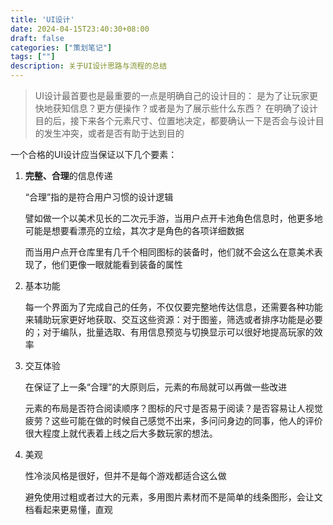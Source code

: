 ```yaml
---
title: 'UI设计'
date: 2024-04-15T23:40:30+08:00
draft: false
categories: ["策划笔记"]
tags: [""]
description: 关于UI设计思路与流程的总结
---
```


> UI设计最首要也是最重要的一点是明确自己的设计目的：
> 是为了让玩家更快地获知信息？更方便操作？或者是为了展示些什么东西？
> 在明确了设计目的后，接下来各个元素尺寸、位置地决定，都要确认一下是否会与设计目的发生冲突，或者是否有助于达到目的

一个合格的UI设计应当保证以下几个要素：

1. **完整、合理**的信息传递

    “合理”指的是符合用户习惯的设计逻辑

    譬如做一个以美术见长的二次元手游，当用户点开卡池角色信息时，他更多地可能是想要看漂亮的立绘，其次才是角色的各项详细数据

    而当用户点开仓库里有几千个相同图标的装备时，他们就不会这么在意美术表现了，他们更像一眼就能看到装备的属性

2. 基本功能

    每一个界面为了完成自己的任务，不仅仅要完整地传达信息，还需要各种功能来辅助玩家更好地获取、交互这些资源：对于图鉴，筛选或者排序功能是必要的；对于编队，批量选取、有用信息预览与切换显示可以很好地提高玩家的效率

3. 交互体验

    在保证了上一条“合理”的大原则后，元素的布局就可以再做一些改进

    元素的布局是否符合阅读顺序？图标的尺寸是否易于阅读？是否容易让人视觉疲劳？这些可能在做的时候自己感觉不出来，多问问身边的同事，他人的评价很大程度上就代表着上线之后大多数玩家的想法。

4. 美观

    性冷淡风格是很好，但并不是每个游戏都适合这么做

    避免使用过粗或者过大的元素，多用图片素材而不是简单的线条图形，会让文档看起来更易懂，直观

